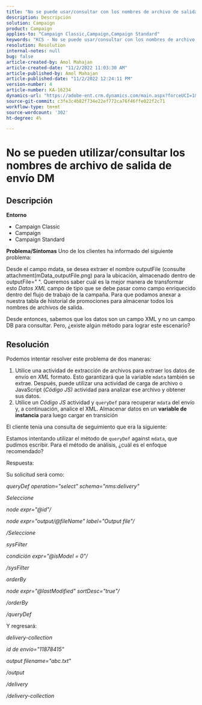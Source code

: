```yaml
---
title: "No se puede usar/consultar con los nombres de archivo de salida de envío DM"
description: Descripción
solution: Campaign
product: Campaign
applies-to: "Campaign Classic,Campaign,Campaign Standard"
keywords: "KCS - No se puede usar/consultar con los nombres de archivo de salida de envío DM"
resolution: Resolution
internal-notes: null
bug: false
article-created-by: Amol Mahajan
article-created-date: "11/2/2022 11:03:30 AM"
article-published-by: Amol Mahajan
article-published-date: "11/2/2022 12:24:11 PM"
version-number: 4
article-number: KA-16234
dynamics-url: "https://adobe-ent.crm.dynamics.com/main.aspx?forceUCI=1&pagetype=entityrecord&etn=knowledgearticle&id=157529f9-9d5a-ed11-9561-6045bd006a22"
source-git-commit: c3fe3c4b82f734e22ef772ca76f46ffe022f2c71
workflow-type: tm+mt
source-wordcount: '302'
ht-degree: 4%

---
```


# No se pueden utilizar/consultar los nombres de archivo de salida de envío DM

## Descripción

<b>Entorno</b>
- Campaign Classic
- Campaign
- Campaign Standard

<b>Problema/Síntomas</b>
Uno de los clientes ha informado del siguiente problema:

Desde el campo mdata, se desea extraer el nombre outputFile (consulte attachment(mData_outputFile.png) para la ubicación, almacenado dentro de outputFile=&quot; &quot;. Queremos saber cuál es la mejor manera de transformar esto *Datos XML* campo de tipo que se debe pasar como campo enriquecido dentro del flujo de trabajo de la campaña. Para que podamos anexar a nuestra tabla de historial de promociones para almacenar todos los nombres de archivos de salida.

Desde entonces, sabemos que los datos son un campo XML y no un campo DB para consultar. Pero, ¿existe algún método para lograr este escenario?


## Resolución


Podemos intentar resolver este problema de dos maneras:

1. Utilice una actividad de extracción de archivos para extraer los datos de envío en *XML* formato. Esto garantizará que la variable `mdata` también se extrae. Después, puede utilizar una actividad de carga de archivo o JavaScript (*Código JS)* actividad para analizar ese archivo y obtener sus datos.
2. Utilice un *Código JS* actividad y `queryDef` para recuperar `mdata` del envío y, a continuación, analice el XML. Almacenar datos en un <b>variable de instancia</b> para luego cargar en transición


El cliente tenía una consulta de seguimiento que era la siguiente:

Estamos intentando utilizar el método de `queryDef` against `mdata`, que pudimos escribir. Para el método de análisis, ¿cuál es el enfoque recomendado?

Respuesta:

Su solicitud será como:

*queryDef operation=&quot;select&quot; schema=&quot;nms:delivery&quot;*

*Seleccione*

*node expr=&quot;@id&quot;/*

*node expr=&quot;output/@fileName&quot; label=&quot;Output file&quot;/*

*/Seleccione*

*sysFilter*

*condición expr=&quot;@isModel = 0&quot;/*

*/sysFilter*

*orderBy*

*node expr=&quot;@lastModified&quot; sortDesc=&quot;true&quot;/*

*/orderBy*

*/queryDef*



Y regresará:

*delivery-collection*

*id de envío=&quot;11878415&quot;*

*output filename=&quot;abc.txt&quot;*

*/output*

*/delivery*

*/delivery-collection*

